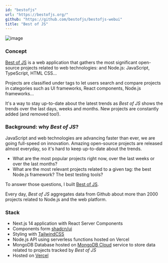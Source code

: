 ```yaml
---
id: "bestofjs"
url: "https://bestofjs.org/"
github: "https://github.com/bestofjs/bestofjs-webui"
title: "Best of JS"
---
```


![image](/assets/screenshots/bestofjs.png)

### Concept

[Best of JS](https://bestofjs.org/) is a web application that
gathers the most significant open-source projects related to web technologies: and Node.js: JavaScript, TypeScript, HTML CSS...

Projects are classified under tags to let users search and compare projects in categories such as UI frameworks, React components, Node.js frameworks...

It's a way to stay up-to-date about the latest trends as _Best of JS_ shows the trends over the last days, weeks and months. New projects are constantly added (and removed too!).

### Background: why _Best of JS_?

JavaScript and web technologies are advancing faster than ever, we are going full-speed on innovation.
Amazing open-source projects are released almost everyday, so it's hard to keep up-to-date about the trends.

- What are the most popular projects right now, over the last weeks or over the last months?
- What are the most relevant projects related to a given tag: the best Node.js framework? The best testing tools?

To answer those questions, I built [Best of JS](https://bestofjs.org/).

Every day, _Best of JS_ aggregates data from Github about more than 2000 projects related to Node.js and the web platform.

### Stack

- Next.js 14 application with React Server Components
- Components form [shadcn/ui](https://ui.shadcn.com/)
- Styling with [TailwindCSS](https://tailwindcss.com/)
- Node.js API using serverless functions hosted on Vercel
- MongoDB Database hosted on [MongoDB Cloud](https://cloud.mongodb.com/) service to store data related to projects tracked by _Best of JS_
- Hosted on [Vercel](https://vercel.com)
